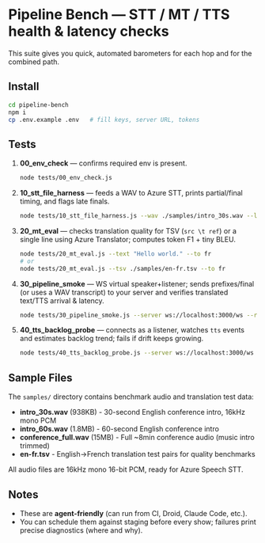 # Pipeline Bench — STT / MT / TTS health & latency checks

This suite gives you quick, automated barometers for each hop and for the combined path.

## Install
```bash
cd pipeline-bench
npm i
cp .env.example .env   # fill keys, server URL, tokens
```

## Tests
1. **00_env_check** — confirms required env is present.
   ```bash
   node tests/00_env_check.js
   ```

2. **10_stt_file_harness** — feeds a WAV to Azure STT, prints partial/final timing, and flags late finals.
   ```bash
   node tests/10_stt_file_harness.js --wav ./samples/intro_30s.wav --lang en-US --maxFinalSec 10
   ```

3. **20_mt_eval** — checks translation quality for TSV (`src \t ref`) or a single line using Azure Translator; computes token F1 + tiny BLEU.
   ```bash
   node tests/20_mt_eval.js --text "Hello world." --to fr
   # or
   node tests/20_mt_eval.js --tsv ./samples/en-fr.tsv --to fr
   ```

4. **30_pipeline_smoke** — WS virtual speaker+listener; sends prefixes/final (or uses a WAV transcript) to your server and verifies translated text/TTS arrival & latency.
   ```bash
   node tests/30_pipeline_smoke.js --server ws://localhost:3000/ws --room demo-room --speaker demo2025-speaker --listener demo2025 --lang fr-FR
   ```

5. **40_tts_backlog_probe** — connects as a listener, watches `tts` events and estimates backlog trend; fails if drift keeps growing.
   ```bash
   node tests/40_tts_backlog_probe.js --server ws://localhost:3000/ws --listener demo2025
   ```

## Sample Files

The `samples/` directory contains benchmark audio and translation test data:

- **intro_30s.wav** (938KB) - 30-second English conference intro, 16kHz mono PCM
- **intro_60s.wav** (1.8MB) - 60-second English conference intro
- **conference_full.wav** (15MB) - Full ~8min conference audio (music intro trimmed)
- **en-fr.tsv** - English→French translation test pairs for quality benchmarks

All audio files are 16kHz mono 16-bit PCM, ready for Azure Speech STT.

## Notes
- These are **agent-friendly** (can run from CI, Droid, Claude Code, etc.).
- You can schedule them against staging before every show; failures print precise diagnostics (where and why).

